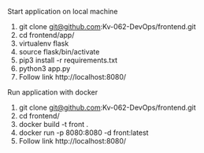 Start application on local machine 
1. git clone git@github.com:Kv-062-DevOps/frontend.git
2. cd frontend/app/
3. virtualenv flask
4. source flask/bin/activate
5. pip3 install -r requirements.txt
6. python3 app.py
7. Follow link http://localhost:8080/

Run application with docker 
1. git clone git@github.com:Kv-062-DevOps/frontend.git
2. cd frontend/
3. docker build -t front .
4. docker run -p 8080:8080 -d front:latest
5. Follow link http://localhost:8080/
